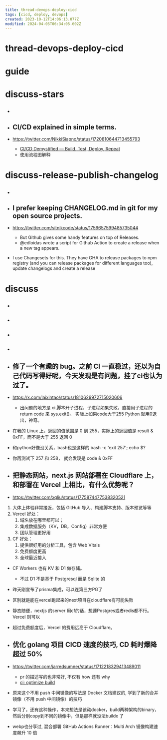 ```yaml
---
title: thread-devops-deploy-cicd
tags: [cicd, deploy, devops]
created: 2023-10-12T14:06:13.077Z
modified: 2024-04-05T06:34:05.602Z
---
```


# thread-devops-deploy-cicd

# guide

# discuss-stars
- ## 

- ## CI/CD explained in simple terms.
- https://twitter.com/NikkiSiapno/status/1720810644713455793
  - [CI/CD Demystified — Build, Test, Deploy, Repeat](https://blog.levelupcoding.co/p/luc-26-cicd-demystified-build-test-deploy-repeat)
  - 使用流程图解释

# discuss-release-publish-changelog
- ## 

- ## I prefer keeping CHANGELOG.md in git for my open source projects.
- https://twitter.com/sitnikcode/status/1756657599485735044
  - But Github gives some handy features on top of Releases.
  - @edloidas wrote a script for Github Action to create a release when a new tag appears.

- I use Changesets for this. They have GHA to release packages to npm registry (and you can release packages for different languages too), update changelogs and create a release
# discuss
- ## 

- ## 

- ## 

- ## 

- ## 修了一个有趣的 bug。之前 CI 一直稳过，还以为自己代码写得好呢，今天发现是有问题，挂了ci也认为过了。
- https://x.com/laixintao/status/1810629972715020606
  - 出问题的地方是 ci 脚本开子进程，子进程如果失败，直接用子进程的 return code 来 sys.exit()。 实际上如果code大于255 Python 就用0退出，神奇。

- 在我的 Linux 上，返回的值范围是 0 到 255，实际上的返回值是 result & 0xFF，而不是大于 255 返回 0
- 和python好像没关系，bash也是这样的 bash -c 'exit 257'; echo $?
- 你再测试下 257 和 258， 就会发现是 code & 0xFF

- ## 把静态网站，next.js 网站部署在 Cloudflare 上，和部署在 Vercel 上相比，有什么优势呢？
- https://twitter.com/xqliu/status/1775874477538320521
1. 大体上体验非常接近，包括 GitHub 导入、构建脚本支持、版本预览等等
2. Vercel 好处：
   1. 域名放在哪里都可以；
   2. 集成数据服务（KV，DB，Config）非常方便
   3. 团队管理更好用
3. CF 好处：
   1. 提供很好用的分析工具，包含 Web Vitals
   2. 免费额度更高
   3. 全球最近接入

- CF Workers 也有 KV 和 D1 做存储。
  - 不过 D1 不是基于 Postgresql 而是 Sqlite 的
- 昨天刚宣布了prisma集成，可以连第三方PG了

- 区别就是能在vercel跑起来的next项目在cloudflare有可能失败

- 静态随便，nextjs 的server 用cf的话，想連Postgres或者redis都不行。Vercel 则可以

- 超过免费额度后，Vercel 的费用远高于 Cloudflare。

- ## 优化 golang 项目 CICD 速度的技巧, CD 耗时爆降超过 50%
- https://twitter.com/jarredsumner/status/1712218329413489011
  - pr 的描述写的也非常好, 不仅有 how 还有 why
  - [ci: optimize build](https://github.com/Ehco1996/ehco/pull/242)
- 原来这个不用 push 中间镜像的写法是 Docker 文档建议的, 学到了新的合并镜像（不用 push 中间镜像）的技巧
- 学习了，还有这种操作，本来想法是该动docker，build两种架构的binary，然后分别copy到不同的镜像中，但是那样就没法buildx 了
- webp也分享过, 混合部署 GitHub Actions Runner：Multi Arch 镜像构建速度飙升 10 倍
